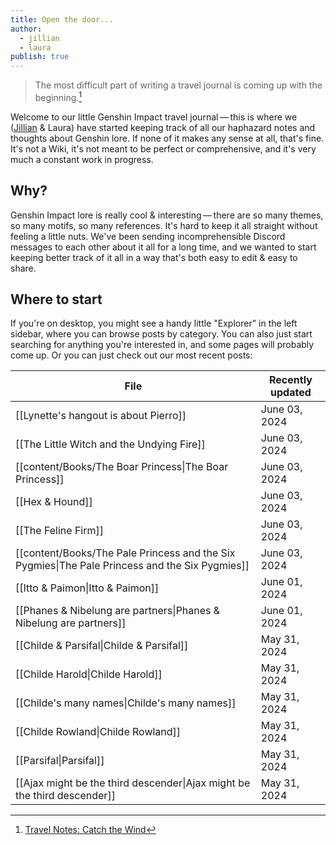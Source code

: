 ```yaml
---
title: Open the door...
author:
  - jillian
  - laura
publish: true
---
```


> The most difficult part of writing a travel journal is coming up with the beginning.[^1]

Welcome to our little Genshin Impact travel journal — this is where we ([Jillian](https://ooolong.netlify.app/) & Laura) have started keeping track of all our haphazard notes and thoughts about Genshin lore. If none of it makes any sense at all, that's fine. It's not a Wiki, it's not meant to be perfect or comprehensive, and it's very much a constant work in progress.
## Why?

Genshin Impact lore is really cool & interesting — there are so many themes, so many motifs, so many references. It's hard to keep it all straight without feeling a little nuts. We've been sending incomprehensible Discord messages to each other about it all for a long time, and we wanted to start keeping better track of it all in a way that's both easy to edit & easy to share.
## Where to start

If you're on desktop, you might see a handy little "Explorer" in the left sidebar, where you can browse posts by category. You can also just start searching for anything you're interested in, and some pages will probably come up. Or you can just check out our most recent posts:

| File                                                                                           | Recently updated |
| ---------------------------------------------------------------------------------------------- | ---------------- |
| [[Lynette's hangout is about Pierro]]                                                          | June 03, 2024    |
| [[The Little Witch and the Undying Fire]]                                                      | June 03, 2024    |
| [[content/Books/The Boar Princess\|The Boar Princess]]                                         | June 03, 2024    |
| [[Hex & Hound]]                                                                                | June 03, 2024    |
| [[The Feline Firm]]                                                                            | June 03, 2024    |
| [[content/Books/The Pale Princess and the Six Pygmies\|The Pale Princess and the Six Pygmies]] | June 03, 2024    |
| [[Itto & Paimon\|Itto & Paimon]]                                                               | June 01, 2024    |
| [[Phanes & Nibelung are partners\|Phanes & Nibelung are partners]]                             | June 01, 2024    |
| [[Childe & Parsifal\|Childe & Parsifal]]                                                       | May 31, 2024     |
| [[Childe Harold\|Childe Harold]]                                                               | May 31, 2024     |
| [[Childe's many names\|Childe's many names]]                                                   | May 31, 2024     |
| [[Childe Rowland\|Childe Rowland]]                                                             | May 31, 2024     |
| [[Parsifal\|Parsifal]]                                                                         | May 31, 2024     |
| [[Ajax might be the third descender\|Ajax might be the third descender]]                       | May 31, 2024     |


[^1]: [Travel Notes: Catch the Wind](https://genshin-impact.fandom.com/wiki/Travel_Notes:_Catch_the_Wind)
